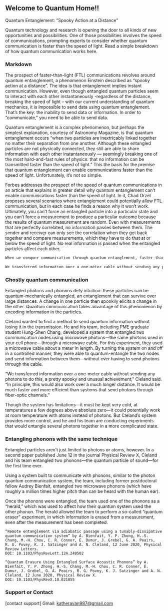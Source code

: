 ## Welcome to Quantum Home!!

Quantum Entanglement: “Spooky Action at a Distance”

Quantum technology and research is opening the door to all kinds of new opportunities and possibilities. One of those possibilities involves the speed of communications, prompting experts to consider whether quantum communication is faster than the speed of light. Read a simple breakdown of how quantum communication works here.

### Markdown

The prospect of faster-than-light (FTL) communications revolves around quantum entanglement, a phenomenon Einstein described as “spooky action at a distance”. The idea is that entanglement implies instant communication. However, even though entangled quantum particles seem to interact with each other instantaneously -regardless of the distance, breaking the speed of light – with our current understanding of quantum mechanics, it is impossible to send data using quantum entanglement. That’s the key: the inability to send data or information. In order to “communicate,” you need to be able to send data.

Quantum entanglement is a complex phenomenon, but perhaps the simplest explanation, courtesy of Astronomy Magazine, is that quantum entanglement occurs “when two particles are inextricably linked together no matter their separation from one another. Although these entangled particles are not physically connected, they still are able to share information with each other instantaneously — seemingly breaking one of the most hard-and-fast rules of physics: that no information can be transmitted faster than the speed of light.” This the basis for the premise that quantum entanglement can enable communications faster than the speed of light. Unfortunately, it’s not so simple.

Forbes addresses the prospect of the speed of quantum communications in an article that explains in greater detail why quantum entanglement can’t enable communications faster than the speed of light. In it, Chad Orzel proposes several scenarios where entanglement could potentially allow FTL communication, but in each case he finds a reason why it won’t work. Ultimately, you can’t force an entangled particle into a particular state and you can’t force a measurement to produce a particular outcome because the results of quantum measurement are random. Even with measurements that are perfectly correlated, no information passes between them. The sender and receiver can only see the correlation when they get back together and compare measurements, which they have to do that at or below the speed of light. No real information is passed when the entangled particles affect each other.

```markdown
When we conquer communication through quantum entanglement, faster-than-light communications will become a real possibility.

We transferred information over a one-meter cable without sending any photons to do this, a pretty spooky and unusual achievement.” — Prof. Andrew Cleland
```


### Ghostly quantum communication


Entangled photons and phonons defy intuition: these particles can be quantum-mechanically entangled, an entanglement that can survive over large distances. A change in one particle then spookily elicits a change in the other. Quantum communication takes advantage of this phenomenon by encoding information in the particles.

Cleland wanted to find a method to send quantum information without losing it in the transmission. He and his team, including PME graduate student Hung-Shen Chang, developed a system that entangled two communication nodes using microwave photons—the same photons used in your cell phone—through a microwave cable. For this experiment, they used a microwave cable about a meter in length. By turning the system on and off in a controlled manner, they were able to quantum-entangle the two nodes and send information between them—without ever having to send photons through the cable.

“We transferred information over a one-meter cable without sending any photons to do this, a pretty spooky and unusual achievement,” Cleland said. “In principle, this would also work over a much longer distance. It would be much faster and more efficient than systems that send photons through fiber-optic channels.”

Though the system has limitations—it must be kept very cold, at temperatures a few degrees above absolute zero—it could potentially work at room temperature with atoms instead of photons. But Cleland’s system provides more control, and he and his team are conducting experiments that would entangle several photons together in a more complicated state.

### Entangling phonons with the same technique
Entangled particles aren’t just limited to photons or atoms, however. In a second paper published June 12 in the journal Physical Review X, Cleland and his team entangled two phonons—the quantum particle of sound—for the first time ever.

Using a system built to communicate with phonons, similar to the photon quantum communication system, the team, including former postdoctoral fellow Audrey Bienfait, entangled two microwave phonons (which have roughly a million times higher pitch than can be heard with the human ear).

Once the phonons were entangled, the team used one of the phonons as a “herald,” which was used to affect how their quantum system used the other phonon. The herald allowed the team to perform a so-called “quantum eraser” experiment, in which information is erased from a measurement, even after the measurement has been completed.

```Reference
“Remote entanglement via adiabatic passage using a tunably-dissipative quantum communication system” by A. Bienfait, Y. P. Zhong, H.-S. Chang, M.-H. Chou, C. R. Conner, É. Dumur, J. Grebel, G. A. Peairs, R. G. Povey, K. J. Satzinger and A. N. Cleland, 12 June 2020, Physical Review Letters.
DOI: 10.1103/PhysRevLett.124.240502

“Quantum Erasure Using Entangled Surface Acoustic Phonons” by A. Bienfait, Y. P. Zhong, H.-S. Chang, M.-H. Chou, C. R. Conner, É. Dumur, J. Grebel, G. A. Peairs, R. G. Povey, K. J. Satzinger and A. N. Cleland, 12 June 2020, Physical Review X.
DOI: 10.1103/PhysRevX.10.021055
```
### Support or Contact
[contact support] Gmail: katheravan987@gmail.com
